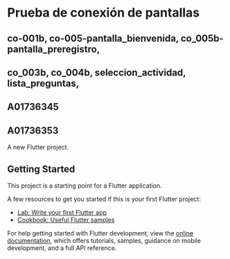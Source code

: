 # Prueba de conexión de pantallas
## co-001b, co-005-pantalla_bienvenida, co_005b-pantalla_preregistro, 
## co_003b, co_004b, seleccion_actividad, lista_preguntas,
## A01736345
## A01736353

A new Flutter project.

## Getting Started

This project is a starting point for a Flutter application.

A few resources to get you started if this is your first Flutter project:

- [Lab: Write your first Flutter app](https://docs.flutter.dev/get-started/codelab)
- [Cookbook: Useful Flutter samples](https://docs.flutter.dev/cookbook)

For help getting started with Flutter development, view the
[online documentation](https://docs.flutter.dev/), which offers tutorials,
samples, guidance on mobile development, and a full API reference.
